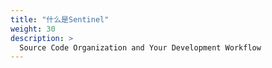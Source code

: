 ```yaml
---
title: "什么是Sentinel"
weight: 30
description: >
  Source Code Organization and Your Development Workflow
---
```

